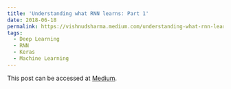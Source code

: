 ```yaml
---
title: 'Understanding what RNN learns: Part 1'
date: 2018-06-18
permalink: https://vishnudsharma.medium.com/understanding-what-rnn-learns-part-1-5f1b23b5f7b4
tags:
  - Deep Learning
  - RNN
  - Keras
  - Machine Learning
---
```


This post can be accessed at [Medium](https://vishnudsharma.medium.com/understanding-what-rnn-learns-part-1-5f1b23b5f7b4).

